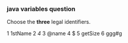 ### java variables question
Choose the **three** legal identifiers.

 1 1stName
 2 _4_
 3 @name
 4 $
 5 getSize
 6 ggg#g
 
